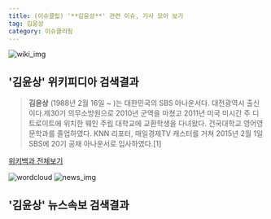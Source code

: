 ```yaml
---
title: (이슈클립) '**김윤상**' 관련 이슈, 기사 모아 보기
tag: 김윤상
category: 이슈클리핑
---
```

![wiki_img](https://user-images.githubusercontent.com/42597476/44503234-41136a80-a6d0-11e8-9071-6fc6418eafe4.png)
## **'**김윤상**'** 위키피디아 검색결과
>**김윤상** (1988년 2월 16일 ~ )는 대한민국의 SBS 아나운서다. 대전광역시 출신이다.제30기 의무소방원으로 2010년 군역을 마쳤고 2011년 미국 미시간 주 디트로이트에 위치한 웨인 주립 대학교에 교환학생을 다녀왔다. 건국대학교 영어영문학과를 졸업하였다. KNN 리포터, 매일경제TV 캐스터를 거쳐 2015년 2월 1일 SBS에 20기 공채 아나운서로 입사하였다.[1]

<a href="https://ko.wikipedia.org/wiki/김윤상" target="_blank">위키백과 전체보기</a>

![wordcloud](https://s3.ap-northeast-2.amazonaws.com/lyrics101-wordcloud/2018-10-04-1538584255.png)
![news_img](https://user-images.githubusercontent.com/42597476/44507050-1206f400-a6e4-11e8-8d98-7ffbfebb353f.png)
## **'**김윤상**'** 뉴스속보 검색결과


